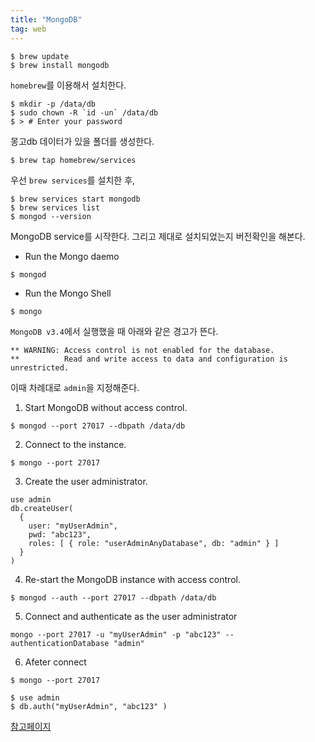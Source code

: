 ```yaml
---
title: "MongoDB"
tag: web
---
```


```
$ brew update
$ brew install mongodb
```

`homebrew`를 이용해서 설치한다.

```
$ mkdir -p /data/db
$ sudo chown -R `id -un` /data/db
$ > # Enter your password
```

몽고db 데이터가 있을 폴더를 생성한다.

```
$ brew tap homebrew/services
```

우선 `brew services`를 설치한 후,

```
$ brew services start mongodb
$ brew services list
$ mongod --version
```

MongoDB service를 시작한다. 그리고 제대로 설치되었는지 버전확인을 해본다.

- Run the Mongo daemo
```
$ mongod
```

- Run the Mongo Shell
```
$ mongo
```

`MongoDB v3.4`에서 실행했을 때 아래와 같은 경고가 뜬다.
```
** WARNING: Access control is not enabled for the database.
**          Read and write access to data and configuration is unrestricted.
```

이때 차례대로 `admin`을 지정해준다.


1) Start MongoDB without access control.
```
$ mongod --port 27017 --dbpath /data/db
```
2) Connect to the instance.
```
$ mongo --port 27017
```
3) Create the user administrator.
```
use admin
db.createUser(
  {
    user: "myUserAdmin",
    pwd: "abc123",
    roles: [ { role: "userAdminAnyDatabase", db: "admin" } ]
  }
)
```
4) Re-start the MongoDB instance with access control.
```
$ mongod --auth --port 27017 --dbpath /data/db
```

5) Connect and authenticate as the user administrator
```
mongo --port 27017 -u "myUserAdmin" -p "abc123" --authenticationDatabase "admin"
```

6) Afeter connect
```
$ mongo --port 27017

$ use admin
$ db.auth("myUserAdmin", "abc123" )
```

[참고페이지](https://docs.mongodb.com/master/tutorial/enable-authentication/)